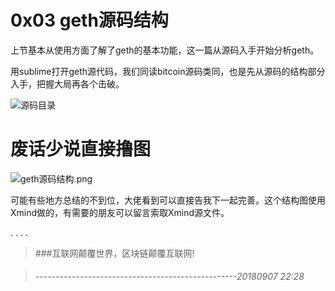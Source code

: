 # 0x03 geth源码结构

上节基本从使用方面了解了geth的基本功能，这一篇从源码入手开始分析geth。

用sublime打开geth源代码，我们同读bitcoin源码类同，也是先从源码的结构部分入手，把握大局再各个击破。

![源码目录](https://upload-images.jianshu.io/upload_images/830585-6959f03c5f7107b5.png?imageMogr2/auto-orient/strip%7CimageView2/2/w/1240)


# 废话少说直接撸图

![geth源码结构.png](https://upload-images.jianshu.io/upload_images/830585-13939deea36f61af.png?imageMogr2/auto-orient/strip%7CimageView2/2/w/1240)

可能有些地方总结的不到位，大佬看到可以直接告我下一起完善。这个结构图使用Xmind做的，有需要的朋友可以留言索取Xmind源文件。


.
.
.
.
>###互联网颠覆世界，区块链颠覆互联网!

>###### --------------------------------------------------20180907 22:28


